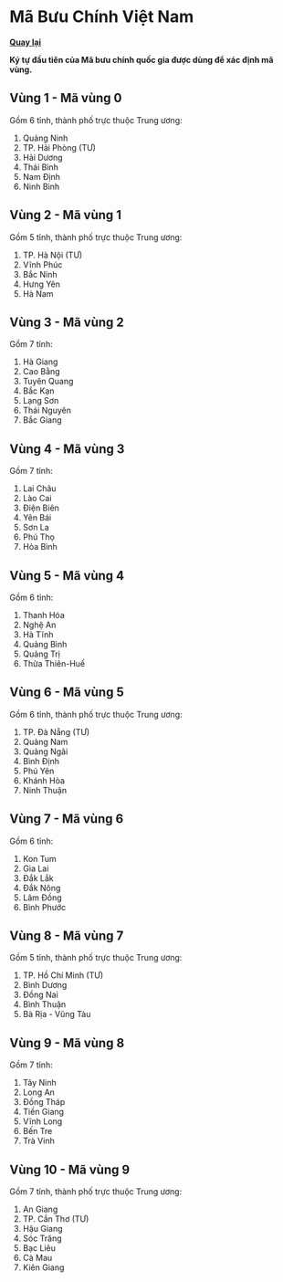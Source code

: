 # Mã Bưu Chính Việt Nam

**[Quay lại](https://khangshirokuma.github.io/MaBuuChinhVietNam/#bản-đồ-mã-bưu-chính)**

**Ký tự đầu tiên của Mã bưu chính quốc gia được dùng để xác định mã
vùng.**

## Vùng 1 - Mã vùng 0
Gồm 6 tỉnh, thành phố trực thuộc Trung ương:  
1. Quảng Ninh
2. TP. Hải Phòng (TƯ)
3. Hải Dương
4. Thái Bình
5. Nam Định
6. Ninh Bình

## Vùng 2 - Mã vùng 1
Gồm 5 tỉnh, thành phố trực thuộc Trung ương:
1. TP. Hà Nội (TƯ)
2. Vĩnh Phúc
3. Bắc Ninh
4. Hưng Yên
5. Hà Nam

## Vùng 3 - Mã vùng 2
Gồm 7 tỉnh:
1. Hà Giang
2. Cao Bằng
3. Tuyên Quang
4. Bắc Kạn
5. Lạng Sơn
6. Thái Nguyên
7. Bắc Giang

## Vùng 4 - Mã vùng 3
Gồm 7 tỉnh:
1. Lai Châu
2. Lào Cai
3. Điện Biên
4. Yên Bái
5. Sơn La
6. Phú Thọ
7. Hòa Bình

## Vùng 5 - Mã vùng 4
Gồm 6 tỉnh:
1. Thanh Hóa
2. Nghệ An
3. Hà Tĩnh
4. Quảng Bình
5. Quảng Trị
6. Thừa Thiên-Huế

## Vùng 6 - Mã vùng 5
Gồm 6 tỉnh, thành phố trực thuộc Trung ương:
1. TP. Đà Nẵng (TƯ)
2. Quảng Nam
3. Quảng Ngãi
4. Bình Định
5. Phú Yên
6. Khánh Hòa
7. Ninh Thuận

## Vùng 7 - Mã vùng 6
Gồm 6 tỉnh:
1. Kon Tum
2. Gia Lai
3. Đắk Lắk
4. Đắk Nông
5. Lâm Đồng
6. Bình Phước

## Vùng 8 - Mã vùng 7
Gồm 5 tỉnh, thành phố trực thuộc Trung ương:
1. TP. Hồ Chí Minh (TƯ)
2. Bình Dương
3. Đồng Nai
4. Bình Thuận
5. Bà Rịa - Vũng Tàu

## Vùng 9 - Mã vùng 8
Gồm 7 tỉnh:
1. Tây Ninh
2. Long An
3. Đồng Tháp
4. Tiền Giang
5. Vĩnh Long
6. Bến Tre
7. Trà Vinh

## Vùng 10 - Mã vùng 9
Gồm 7 tỉnh, thành phố trực thuộc Trung ương:
1. An Giang
2. TP. Cần Thơ (TƯ)
3. Hậu Giang
4. Sóc Trăng
4. Bạc Liêu
6. Cà Mau
7. Kiên Giang
